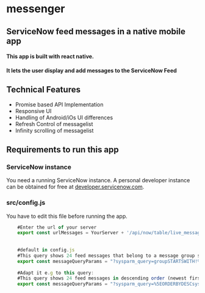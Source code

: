 # messenger
## ServiceNow feed messages in a native mobile app

#### This app is built with react native.
#### It lets the user display and add messages to the ServiceNow Feed
   
   
   
## Technical Features

* Promise based API Implementation
* Responsive UI
* Handling of Android/iOs UI differences
* Refresh Control of messagelist
* Infinity scrolling of messagelist
   
    
## Requirements to run this app

### ServiceNow instance
You need a running ServiceNow instance. A personal developer instance can be obtained for free at [developer.servicenow.com](https://developer.servicenow.com).

### src/config.js
You have to edit this file before running the app.

```javascript
    #Enter the url of your server
    export const urlMessages = YourServer + '/api/now/table/live_message';
    
    
    #default in config.js
    #This query shows 24 feed messages that belong to a message group starting with a '!' in descending order (newest first)  
    export const messageQueryParams = "?sysparm_query=groupSTARTSWITH!%5EORDERBYDESCsys_created_on&sysparm_display_value=all&sysparm_fields=sys_id%2Cmessage%2Cgroup%2Cprofile%2Creply_to%2Csys_created_on%2Csys_created_by&sysparm_limit=24";
    
    #Adapt it e.g to this query:
    #This query shows 24 feed messages in descending order (newest first)  
    export const messageQueryParams = "?sysparm_query=%5EORDERBYDESCsys_created_on&sysparm_display_value=all&sysparm_fields=sys_id%2Cmessage%2Cgroup%2Cprofile%2Creply_to%2Csys_created_on%2Csys_created_by&sysparm_limit=24";
    
   


